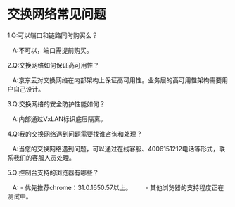 # 交换网络常见问题

1.Q:可以端口和链路同时购买么？

&nbsp;&nbsp;&nbsp;A:不可以，端口需提前购买。

2.Q:交换网络如何保证高可用性？

&nbsp;&nbsp;&nbsp;A:京东云对交换网络在内部架构上保证高可用性。业务层的高可用性架构需要用户自己设计。

3.Q:交换网络的安全防护性能如何？

&nbsp;&nbsp;&nbsp;A:内部通过VxLAN标识底层隔离。

4.Q:我的交换网络遇到问题需要找谁咨询和处理？

&nbsp;&nbsp;&nbsp;A:当您的交换网络遇到问题，可以通过在线客服、4006151212电话等形式，联系我们的客服人员处理。

5.Q:控制台支持的浏览器有哪些？

&nbsp;&nbsp;&nbsp;A:&nbsp;- 优先推荐chrome：31.0.1650.57以上。
&nbsp;&nbsp;&nbsp;&nbsp;&nbsp;&nbsp;&nbsp;- 其他浏览器的支持程度正在测试中。
